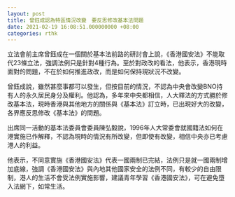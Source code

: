```yaml
---
layout: post
title: 曾鈺成認為特區情況改變　要反思修改基本法問題
date: 2021-02-19 16:08:51.000000000 +08:00
categories: rthk
---
```


立法會前主席曾鈺成在一個關於基本法前路的研討會上說，《香港國安法》不能取代23條立法，強調法例只是針對4種行為。至於對政改的看法，他表示，香港現時面對的問題，不在於如何推進政改，而是如何保持現狀況不改變。

曾鈺成說，雖然甚麼事都可以發生，但按目前的情況，不認為中央會改變BNO持有人的永久居民身分及權利。他認為，多年來中央都相信，人大釋法的方式勝於修改基本法，現時香港與其他地方的關係與《基本法》訂立時，已出現好大的改變，各界應反思修改《基本法》的問題。

出席同一活動的基本法委員會委員陳弘毅說，1996年人大常委會就國籍法如何在港實施已作解釋，不認為現時的情況有所改變，但即使有改變，相信中央亦已考慮港人的利益。

他表示，不同意實施《香港國安法》代表一國兩制已完結，法例只是就一國兩制增加底線，強調《香港國安法》與內地其他國家安全的法例不同，有較少的自由限制，港人的生活不會受法例實施影響，建議青年學習《香港國安法》，可在避免墮入法網下，如常生活。
